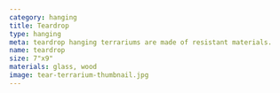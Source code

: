 ```yaml
---
category: hanging
title: Teardrop
type: hanging 
meta: teardrop hanging terrariums are made of resistant materials.
name: teardrop
size: 7"x9"
materials: glass, wood
image: tear-terrarium-thumbnail.jpg
---
```

